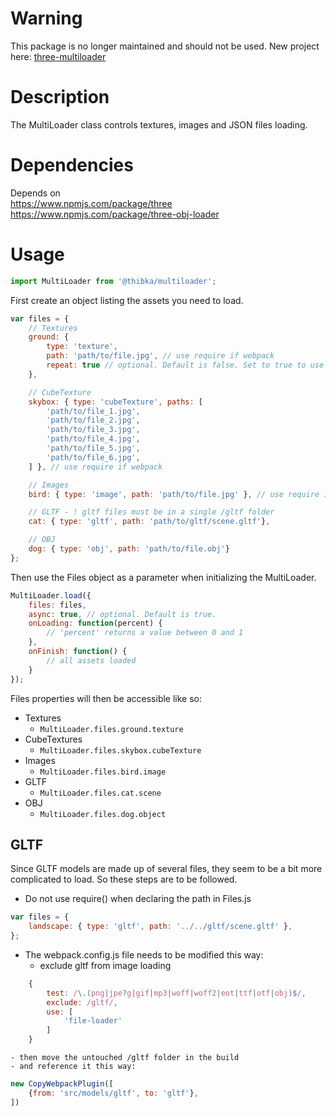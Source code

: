 # Warning
This package is no longer maintained and should not be used. 
New project here: [three-multiloader](https://www.npmjs.com/package/@thibka/three-multiloader)

# Description
The MultiLoader class controls textures, images and JSON files loading.

# Dependencies
Depends on  
https://www.npmjs.com/package/three  
https://www.npmjs.com/package/three-obj-loader  

# Usage
```javascript
import MultiLoader from '@thibka/multiloader';
```

First create an object listing the assets you need to load.

```javascript
var files = {
    // Textures
    ground: {
        type: 'texture',
        path: 'path/to/file.jpg', // use require if webpack
        repeat: true // optional. Default is false. Set to true to use THREE.RepeatWrapping
    },

    // CubeTexture
    skybox: { type: 'cubeTexture', paths: [
        'path/to/file_1.jpg',
        'path/to/file_2.jpg',
        'path/to/file_3.jpg',
        'path/to/file_4.jpg',
        'path/to/file_5.jpg',
        'path/to/file_6.jpg',
    ] }, // use require if webpack

    // Images
    bird: { type: 'image', path: 'path/to/file.jpg' }, // use require if webpack

    // GLTF - ! gltf files must be in a single /gltf folder
    cat: { type: 'gltf', path: 'path/to/gltf/scene.gltf'},

    // OBJ
    dog: { type: 'obj', path: 'path/to/file.obj'}
};
```

Then use the Files object as a parameter when initializing the MultiLoader.

```javascript
MultiLoader.load({
    files: files,
    async: true, // optional. Default is true.
    onLoading: function(percent) {
        // 'percent' returns a value between 0 and 1 
    },
    onFinish: function() {
        // all assets loaded
    }
});
```

Files properties will then be accessible like so:

*   Textures
    *   `MultiLoader.files.ground.texture`
*   CubeTextures
    *   `MultiLoader.files.skybox.cubeTexture`
*   Images
    *   `MultiLoader.files.bird.image`
*   GLTF
    *   `MultiLoader.files.cat.scene`
*   OBJ
    *   `MultiLoader.files.dog.object`


## GLTF

Since GLTF models are made up of several files, they seem to be a bit more complicated to load. So these steps are to be followed.  
- Do not use require() when declaring the path in Files.js
```javascript
var files = {
    landscape: { type: 'gltf', path: '../../gltf/scene.gltf' },
};
```
- The webpack.config.js file needs to be modified this way: 
    - exclude gltf from image loading
```javascript
    {
        test: /\.(png|jpe?g|gif|mp3|woff|woff2|eot|ttf|otf|obj)$/,
        exclude: /gltf/,
        use: [
            'file-loader'
        ]
    }
```
    - then move the untouched /gltf folder in the build
    - and reference it this way:
```javascript
new CopyWebpackPlugin([
    {from: 'src/models/gltf', to: 'gltf'},
])
```